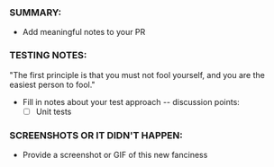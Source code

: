 ### SUMMARY:

- Add meaningful notes to your PR

### TESTING NOTES:

"The first principle is that you must not fool yourself, and you are the easiest person to fool."

- Fill in notes about your test approach -- discussion points:
  - [ ] Unit tests

### SCREENSHOTS OR IT DIDN'T HAPPEN:

- Provide a screenshot or GIF of this new fanciness
